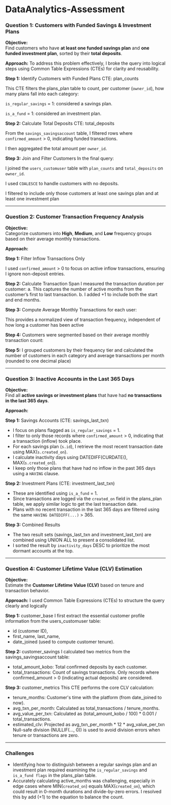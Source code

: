 # DataAnalytics-Assessment


### **Question 1:  Customers with Funded Savings & Investment Plans**

**Objective:**  
Find customers who have **at least one funded savings plan** and **one funded investment plan**, sorted by their **total deposits**.

**Approach:**
To address this problem effectively, I broke the query into logical steps using Common Table Expressions (CTEs) for clarity and reusability.

**Step 1:** Identify Customers with Funded Plans
CTE: plan_counts

This CTE filters the plans_plan table to count, per customer (`owner_id`), how many plans fall into each category:

`is_regular_savings` = 1: considered a savings plan.

`is_a_fund` = 1: considered an investment plan.

**Step 2:** Calculate Total Deposits
CTE: total_deposits

From the `savings_savingsaccount` table, I filtered rows where `confirmed_amount` > 0, indicating funded transactions.

I then aggregated the total amount per `owner_id`.

**Step 3:** Join and Filter Customers
In the final query:

I joined the `users_customuser` table with `plan_counts` and `total_deposits` on `owner_id`.

I used `COALESCE` to handle customers with no deposits.

I filtered to include only those customers at least one savings plan and at least one investment plan

---

### **Question 2:  Customer Transaction Frequency Analysis**

**Objective:**  
Categorize customers into **High**, **Medium**, and **Low** frequency groups based on their average monthly transactions.

**Approach:**

**Step 1:** Filter Inflow Transactions Only

I used `confirmed_amount` > 0 to focus on active inflow transactions, ensuring I ignore non-deposit entries.

**Step 2:** Calculate Transaction Span
I measured the transaction duration per customer:
  a. This captures the number of active months from the customer’s first to last transaction.
  b. I added +1 to include both the start and end months.

**Step 3:** Compute Average Monthly Transactions for each user:

This provides a normalized view of transaction frequency, independent of how long a customer has been active

**Step 4:** Customers were segmented based on their average monthly transaction count:

**Step 5:** I grouped customers by their frequency tier and calculated the number of customers in each category and average transactions per month (rounded to one decimal place)


---
### **Question 3:  Inactive Accounts in the Last 365 Days**

**Objective:**  
Find all **active savings or investment plans** that have had **no transactions in the last 365 days**.

**Approach:**

**Step 1:** Savings Accounts (CTE: savings_last_txn)
  - I focus on plans flagged as `is_regular_savings` = 1.
  - I filter to only those records where `confirmed_amount` > 0, indicating that a transaction (inflow) took place.
  - For each savings plan (`s.id`), I retrieve the most recent transaction date using MAX(`s.created_on`).
  - I calculate inactivity days using DATEDIFF(CURDATE(), MAX(`s.created_on`)).
  - I keep only those plans that have had no inflow in the past 365 days using a `HAVING` clause.

**Step 2:** Investment Plans (CTE: investment_last_txn)
  - These are identified using `is_a_fund` = 1.
  - Since transactions are logged via the `created_on` field in the plans_plan table, we apply similar logic to get the last transaction date.
  - Plans with no recent transaction in the last 365 days are filtered using the same `HAVING DATEDIFF(...)` > 365.

**Step 3:** Combined Results
  - The two result sets (savings_last_txn and investment_last_txn) are combined using UNION ALL to present a consolidated list.
  - I sorted the result by `inactivity_days` DESC to prioritize the most dormant accounts at the top.



---

### **Question 4:  Customer Lifetime Value (CLV) Estimation**

**Objective:**  
Estimate the **Customer Lifetime Value (CLV)** based on tenure and transaction behavior.

**Approach:**
I used Common Table Expressions (CTEs) to structure the query clearly and logically

**Step 1:** customer_base
I first extract the essential customer profile information from the users_customuser table:
  - id (customer ID),
  - first_name, last_name,
  - date_joined (used to compute customer tenure).

**Step 2:** customer_savings
I calculated two metrics from the savings_savingsaccount table:
  - total_amount_kobo: Total confirmed deposits by each customer.
  - total_transactions: Count of savings transactions.
Only records where confirmed_amount > 0 (indicating actual deposits) are considered.

**Step 3:** customer_metrics
This CTE performs the core CLV calculation:
  - tenure_months: Customer's time with the platform (from date_joined to now).
  - avg_txn_per_month: Calculated as total_transactions / tenure_months.
  - avg_value_per_txn: Calculated as (total_amount_kobo / 100) * 0.001 / total_transactions.
  - estimated_clv: Projected as avg_txn_per_month * 12 * avg_value_per_txn
Null-safe division (NULLIF(..., 0)) is used to avoid division errors when tenure or transactions are zero.

---

### **Challenges**

  - Identifying how to distinguish between a regular savings plan and an investment plan required examining the `is_regular_savings` and `is_a_fund flags` in the plans_plan table.
  - Accurately calculating active_months was challenging, especially in edge cases where MIN(`created_on`) equals MAX(`created_on`), which could result in 0-month durations and divide-by-zero errors. I resolved this by add (+1) to the equation to balance the count.
